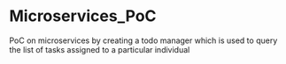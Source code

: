 # Microservices_PoC
PoC on microservices by creating a todo manager which is used to query the list of tasks assigned to a particular individual
